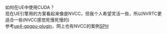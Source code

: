 如何在UE中使用CUDA？  
现在UE引擎用的方案看起来像是NVCC，但我个人希望灵活一些，所以NVRTC更适合一些(NVCC感觉死慢死慢的)   
参考[ue4-gpgpu-plugin](https://github.com/ioltuszyk/ue4-gpgpu-plugin)，网上也有NVCC的案例[SPH](https://github.com/UnrealXinda/SPHLiquid)   
